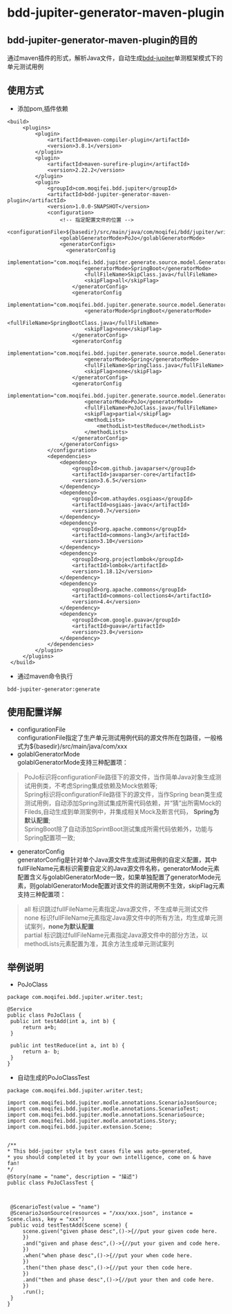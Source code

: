 # bdd-jupiter-generator-maven-plugin
## bdd-jupiter-generator-maven-plugin的目的
   通过maven插件的形式，解析Java文件，自动生成[bdd-jupiter](https://github.com/moqifei/bdd-jupiter)单测框架模式下的单元测试用例
## 使用方式
   * 添加pom,插件依赖
   ```
   <build>
		<plugins>
			<plugin>
				<artifactId>maven-compiler-plugin</artifactId>
				<version>3.8.1</version>
			</plugin>
			<plugin>
				<artifactId>maven-surefire-plugin</artifactId>
				<version>2.22.2</version>
			</plugin>
			<plugin>
				<groupId>com.moqifei.bdd.jupiter</groupId>
				<artifactId>bdd-jupiter-generator-maven-plugin</artifactId>
				<version>1.0.0-SNAPSHOT</version>
				<configuration>
					<!-- 指定配置文件的位置 -->
					<configurationFile>${basedir}/src/main/java/com/moqifei/bdd/jupiter/writer/test</configurationFile>
					<golablGeneratorMode>PoJo</golablGeneratorMode>
					<generatorConfigs>
					  <generatorConfig
							implementation="com.moqifei.bdd.jupiter.generate.source.model.GeneratorConfig">
							<generatorMode>SpringBoot</generatorMode>
							<fullFileName>SkipClass.java</fullFileName>
							<skipFlag>all</skipFlag>
						</generatorConfig>
						<generatorConfig
							implementation="com.moqifei.bdd.jupiter.generate.source.model.GeneratorConfig">
							<generatorMode>SpringBoot</generatorMode>
							<fullFileName>SpringBootClass.java</fullFileName>
							<skipFlag>none</skipFlag>
						</generatorConfig>
						<generatorConfig
							implementation="com.moqifei.bdd.jupiter.generate.source.model.GeneratorConfig">
							<generatorMode>Spring</generatorMode>
							<fullFileName>SpringClass.java</fullFileName>
							<skipFlag>none</skipFlag>
						</generatorConfig>
						<generatorConfig
							implementation="com.moqifei.bdd.jupiter.generate.source.model.GeneratorConfig">
							<generatorMode>PoJo</generatorMode>
							<fullFileName>PoJoClass.java</fullFileName>
							<skipFlag>partial</skipFlag>
							<methodLists>
								<methodList>testReduce</methodList>
							</methodLists>
						</generatorConfig>
					</generatorConfigs>
				</configuration>
				<dependencies>
					<dependency>
						<groupId>com.github.javaparser</groupId>
						<artifactId>javaparser-core</artifactId>
						<version>3.6.5</version>
					</dependency>
					<dependency>
						<groupId>com.athaydes.osgiaas</groupId>
						<artifactId>osgiaas-javac</artifactId>
						<version>0.7</version>
					</dependency>
					<dependency>
						<groupId>org.apache.commons</groupId>
						<artifactId>commons-lang3</artifactId>
						<version>3.10</version>
					</dependency>
					<dependency>
						<groupId>org.projectlombok</groupId>
						<artifactId>lombok</artifactId>
						<version>1.18.12</version>
					</dependency>
					<dependency>
						<groupId>org.apache.commons</groupId>
						<artifactId>commons-collections4</artifactId>
						<version>4.4</version>
					</dependency>
					<dependency>
						<groupId>com.google.guava</groupId>
						<artifactId>guava</artifactId>
						<version>23.0</version>
					</dependency>
				</dependencies>
			</plugin>
		</plugins>
	</build>
   ```
   * 通过maven命令执行
   
   `bdd-jupiter-generator:generate`
## 使用配置详解
   * configurationFile  
   configurationFile指定了生产单元测试用例代码的源文件所在包路径，一般格式为${basedir}/src/main/java/com/xxx  
   * golablGeneratorMode  
   golablGeneratorMode支持三种配置项：  
   > PoJo标识将configurationFile路径下的源文件，当作简单Java对象生成测试用例类，不考虑Spring集成依赖及Mock依赖等;      
   > Spring标识将configurationFile路径下的源文件，当作Spring bean类生成测试用例，自动添加Spring测试集成所需代码依赖，并“猜”出所需Mock的Fileds,自动生成到单测案例中，并集成相关Mock及断言代码， **Spring为默认配置**;      
   > SpringBoot除了自动添加SprintBoot测试集成所需代码依赖外，功能与Spring配置项一致;  
   * generatorConfig  
   generatorConfig是针对单个Java源文件生成测试用例的自定义配置，其中fullFileName元素标识需要自定义的Java源文件名称，generatorMode元素配置含义与golablGeneratorMode一致，如果单独配置了generatorMode元素，则golablGeneratorMode配置对该文件的测试用例不生效，skipFlag元素支持三种配置项：  
   > all 标识跳过fullFileName元素指定Java源文件，不生成单元测试文件  
   > none 标识fullFileName元素指定Java源文件中的所有方法，均生成单元测试案列，**none为默认配置**  
   > partial 标识跳过fullFileName元素指定Java源文件中的部分方法，以methodLists元素配置为准，其余方法生成单元测试案列  
## 举例说明  
   * PoJoClass
   ```
   package com.moqifei.bdd.jupiter.writer.test;

@Service
public class PoJoClass {
	public int testAdd(int a, int b) {
		return a+b;
	}
	
	public int testReduce(int a, int b) {
		return a- b;
	}
}
   ```  
   * 自动生成的PoJoClassTest  
   ```
   package com.moqifei.bdd.jupiter.writer.test;

import com.moqifei.bdd.jupiter.modle.annotations.ScenarioJsonSource;
import com.moqifei.bdd.jupiter.modle.annotations.ScenarioTest;
import com.moqifei.bdd.jupiter.modle.annotations.ScenarioSource;
import com.moqifei.bdd.jupiter.modle.annotations.Story;
import com.moqifei.bdd.jupiter.extension.Scene;

 
/** 
* This bdd-jupiter style test cases file was auto-generated, 
* you should completed it by your own intelligence, come on & have fan!
*/
@Story(name = "name", description = "描述")
public class PoJoClassTest {


 
    @ScenarioTest(value = "name")
    @ScenarioJsonSource(resources = "/xxx/xxx.json", instance = Scene.class, key = "xxx")
    public void testTestAdd(Scene scene) { 
        scene.given("given phase desc",()->{//put your given code here.
        })
        .and("given and phase desc",()->{//put your given and code here.
        })
        .when("when phase desc",()->{//put your when code here.
        })
        .then("then phase desc",()->{//put your then code here.
        })
        .and("then and phase desc",()->{//put your then and code here.
        })
        .run();
    }
}
   ```  
   
